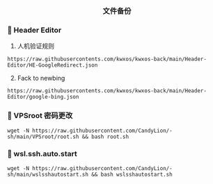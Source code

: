 <div align="center">
<h3>文件备份<h3>
</div>
  
### 🎉 Header Editor

1. 人机验证规则
```
https://raw.githubusercontents.com/kwxos/kwxos-back/main/Header-Editor/HE-GoogleRedirect.json
```
2. Fack to newbing
```
https://raw.githubusercontents.com/kwxos/kwxos-back/main/Header-Editor/google-bing.json
```
### 🎉 VPSroot 密码更改
```
wget -N https://raw.githubusercontent.com/CandyLion/-sh/main/VPSroot/root.sh && bash root.sh
```
### 🎉 wsl.ssh.auto.start 
```
wget -N https://raw.githubusercontent.com/CandyLion/-sh/main/wslsshautostart.sh && bash wslsshautostart.sh
```

